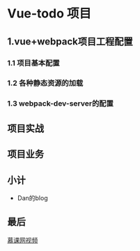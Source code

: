 # Vue-todo 项目

## 1.vue+webpack项目工程配置

### 1.1 项目基本配置

### 1.2 各种静态资源的加载

### 1.3 webpack-dev-server的配置

## 项目实战

## 项目业务

## 小计

* Dan的blog

## 最后

[慕课网视频](https://www.imooc.com/learn/935)
